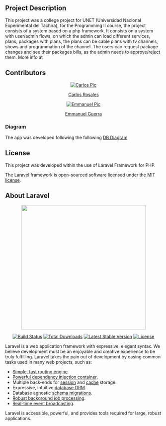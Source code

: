 ## Project Description

This project was a college project for UNET (Universidad Nacional Experimental del Táchira), for the Programming II course, the project consists of a system based on a php framework. It consists on a system with user/admin flows, on which the admin can load different services, plans, packages with plans, the plans can be cable plans with tv channels, shows and programmation of the channel. The users can request package changes and see their packages bills, as the admin needs to approve/reject them. More info at

## Contributors

<p align="center">
<a href="https://github.com/selasdev"><img src="https://avatars.githubusercontent.com/u/25758505?s=460&u=b62341d5baa8bd7467ab8aab32d345ecd4b9ed98&v=4" alt="Carlos Pic"></a>
</p>

<p align="center">
<a href="https://github.com/selasdev">Carlos Rosales</a>
</p>

<p align="center">
<a href="https://github.com/eagskunst"><img src="https://avatars.githubusercontent.com/u/23042932?s=460&u=6687021e0b4a68702d3b862e1c7a60df56e839b3&v=4" alt="Emmanuel Pic"></a>
</p>

<p align="center">
<a href="https://github.com/eagskunst">Emmanuel Guerra</a>
</p>

### Diagram

The app was developed following the following [DB Diagram](https://dbdiagram.io/d/6046d8edfcdcb6230b232d89)

## License

This project was developed within the use of Laravel Framework for PHP.

The Laravel framework is open-sourced software licensed under the [MIT license](https://opensource.org/licenses/MIT).



## About Laravel

<p align="center"><a href="https://laravel.com" target="_blank"><img src="https://raw.githubusercontent.com/laravel/art/master/logo-lockup/5%20SVG/2%20CMYK/1%20Full%20Color/laravel-logolockup-cmyk-red.svg" width="400"></a></p>

<p align="center">
<a href="https://travis-ci.org/laravel/framework"><img src="https://travis-ci.org/laravel/framework.svg" alt="Build Status"></a>
<a href="https://packagist.org/packages/laravel/framework"><img src="https://img.shields.io/packagist/dt/laravel/framework" alt="Total Downloads"></a>
<a href="https://packagist.org/packages/laravel/framework"><img src="https://img.shields.io/packagist/v/laravel/framework" alt="Latest Stable Version"></a>
<a href="https://packagist.org/packages/laravel/framework"><img src="https://img.shields.io/packagist/l/laravel/framework" alt="License"></a>
</p>

Laravel is a web application framework with expressive, elegant syntax. We believe development must be an enjoyable and creative experience to be truly fulfilling. Laravel takes the pain out of development by easing common tasks used in many web projects, such as:

- [Simple, fast routing engine](https://laravel.com/docs/routing).
- [Powerful dependency injection container](https://laravel.com/docs/container).
- Multiple back-ends for [session](https://laravel.com/docs/session) and [cache](https://laravel.com/docs/cache) storage.
- Expressive, intuitive [database ORM](https://laravel.com/docs/eloquent).
- Database agnostic [schema migrations](https://laravel.com/docs/migrations).
- [Robust background job processing](https://laravel.com/docs/queues).
- [Real-time event broadcasting](https://laravel.com/docs/broadcasting).

Laravel is accessible, powerful, and provides tools required for large, robust applications.